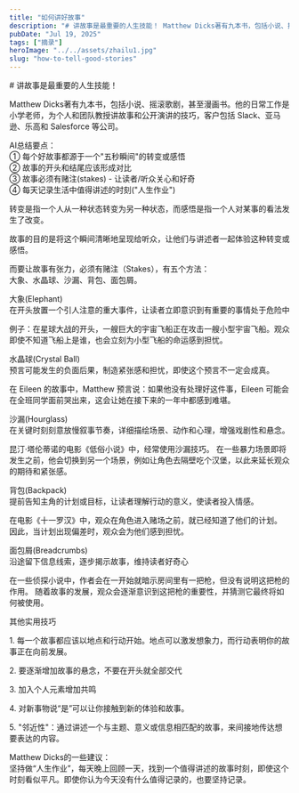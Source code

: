 ```yaml
---
title: "如何讲好故事"
description: "# 讲故事是最重要的人生技能！ Matthew Dicks著有九本书，包括小说、摇滚歌剧，甚至漫画书。他的日常 [&hellip;]"
pubDate: "Jul 19, 2025"
tags: ["摘录"]
heroImage: "../../assets/zhailu1.jpg"
slug: "how-to-tell-good-stories"
---
```


\# 讲故事是最重要的人生技能！

Matthew Dicks著有九本书，包括小说、摇滚歌剧，甚至漫画书。他的日常工作是小学老师，为个人和团队教授讲故事和公开演讲的技巧，客户包括 Slack、亚马逊、乐高和 Salesforce 等公司。

AI总结要点：  
① 每个好故事都源于一个"五秒瞬间"的转变或感悟  
② 故事的开头和结尾应该形成对比  
③ 故事必须有赌注(stakes) - 让读者/听众关心和好奇  
④ 每天记录生活中值得讲述的时刻("人生作业")

转变是指一个人从一种状态转变为另一种状态，而感悟是指一个人对某事的看法发生了改变。

故事的目的是将这个瞬间清晰地呈现给听众，让他们与讲述者一起体验这种转变或感悟。

而要让故事有张力，必须有赌注（Stakes），有五个方法：  
大象、水晶球、沙漏、背包、面包屑。

大象(Elephant)  
在开头放置一个引人注意的重大事件，让读者立即意识到有重要的事情处于危险中

例子：在星球大战的开头，一艘巨大的宇宙飞船正在攻击一艘小型宇宙飞船。观众即使不知道飞船上是谁，也会立刻为小型飞船的命运感到担忧。

水晶球(Crystal Ball)  
预言可能发生的负面后果，制造紧张感和担忧，即使这个预言不一定会成真。

在 Eileen 的故事中，Matthew 预言说：如果他没有处理好这件事，Eileen 可能会在全班同学面前哭出来，这会让她在接下来的一年中都感到难堪。

沙漏(Hourglass)  
在关键时刻刻意放慢叙事节奏，详细描绘场景、动作和心理，增强戏剧性和悬念。

昆汀·塔伦蒂诺的电影《低俗小说》中，经常使用沙漏技巧。 在一些暴力场景即将发生之前，他会切换到另一个场景，例如让角色去隔壁吃个汉堡，以此来延长观众的期待和紧张感。

背包(Backpack)  
提前告知主角的计划或目标，让读者理解行动的意义，使读者投入情感。

在电影《十一罗汉》中，观众在角色进入赌场之前，就已经知道了他们的计划。 因此，当计划出现偏差时，观众会为他们感到担忧。

面包屑(Breadcrumbs)  
沿途留下信息线索，逐步揭示故事，维持读者好奇心

在一些侦探小说中，作者会在一开始就暗示房间里有一把枪，但没有说明这把枪的作用。 随着故事的发展，观众会逐渐意识到这把枪的重要性，并猜测它最终将如何被使用。

其他实用技巧

1\. 每一个故事都应该以地点和行动开始。地点可以激发想象力，而行动表明你的故事正在向前发展。

2\. 要逐渐增加故事的悬念，不要在开头就全部交代

3\. 加入个人元素增加共鸣

4\. 对新事物说“是”可以让你接触到新的体验和故事。

5\. "邻近性"：通过讲述一个与主题、意义或信息相匹配的故事，来间接地传达想要表达的内容。

Matthew Dicks的一些建议：  
坚持做“人生作业”，每天晚上回顾一天，找到一个值得讲述的故事时刻，即使这个时刻看似平凡。即使你认为今天没有什么值得记录的，也要坚持记录。

